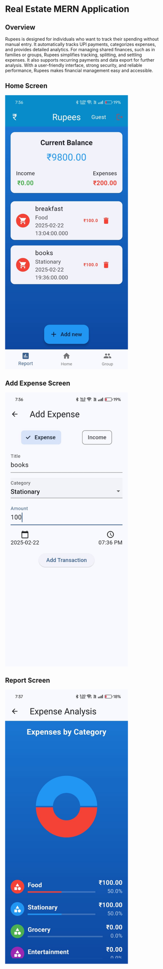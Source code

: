 # Real Estate MERN Application

## Overview
Rupees is designed for individuals who want to track their spending without manual entry. It automatically tracks UPI payments, categorizes expenses, and provides detailed analytics. For managing shared finances, such as in families or groups, Rupees simplifies tracking, splitting, and settling expenses. It also supports recurring payments and data export for further analysis. With a user-friendly interface, strong security, and reliable performance, Rupees makes financial management easy and accessible.

## Home Screen
<img src="./images/1.jpg" width="400" height="auto" />

## Add Expense Screen
<img src="./images/2.jpg" width="400" height="auto" />

## Report Screen
<img src="./images/3.jpg" width="400" height="auto" />

